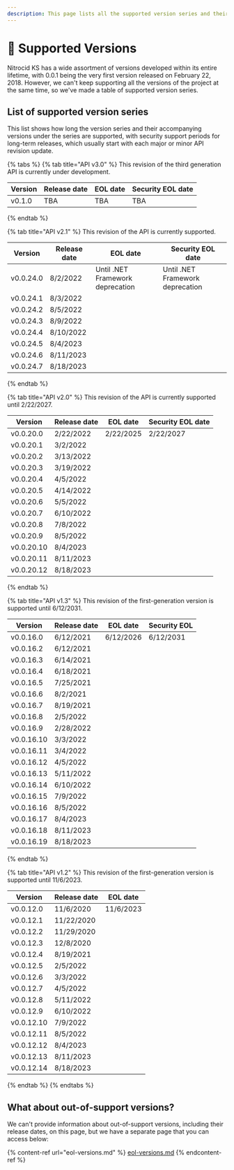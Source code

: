 ```yaml
---
description: This page lists all the supported version series and their history.
---
```


# 🔱 Supported Versions

Nitrocid KS has a wide assortment of versions developed within its entire lifetime, with 0.0.1 being the very first version released on February 22, 2018. However, we can't keep supporting all the versions of the project at the same time, so we've made a table of supported version series.

## List of supported version series

This list shows how long the version series and their accompanying versions under the series are supported, with security support periods for long-term releases, which usually start with each major or minor API revision update.

{% tabs %}
{% tab title="API v3.0" %}
This revision of the third generation API is currently under development.

| Version | Release date | EOL date | Security EOL date |
| ------- | ------------ | -------- | ----------------- |
| v0.1.0  | TBA          | TBA      | TBA               |
{% endtab %}

{% tab title="API v2.1" %}
This revision of the API is currently supported.

| Version   | Release date | EOL date                         | Security EOL date                |
| --------- | ------------ | -------------------------------- | -------------------------------- |
| v0.0.24.0 | 8/2/2022     | Until .NET Framework deprecation | Until .NET Framework deprecation |
| v0.0.24.1 | 8/3/2022     |                                  |                                  |
| v0.0.24.2 | 8/5/2022     |                                  |                                  |
| v0.0.24.3 | 8/9/2022     |                                  |                                  |
| v0.0.24.4 | 8/10/2022    |                                  |                                  |
| v0.0.24.5 | 8/4/2023     |                                  |                                  |
| v0.0.24.6 | 8/11/2023    |                                  |                                  |
| v0.0.24.7 | 8/18/2023    |                                  |                                  |
{% endtab %}

{% tab title="API v2.0" %}
This revision of the API is currently supported until 2/22/2027.

| Version    | Release date | EOL date  | Security EOL date |
| ---------- | ------------ | --------- | ----------------- |
| v0.0.20.0  | 2/22/2022    | 2/22/2025 | 2/22/2027         |
| v0.0.20.1  | 3/2/2022     |           |                   |
| v0.0.20.2  | 3/13/2022    |           |                   |
| v0.0.20.3  | 3/19/2022    |           |                   |
| v0.0.20.4  | 4/5/2022     |           |                   |
| v0.0.20.5  | 4/14/2022    |           |                   |
| v0.0.20.6  | 5/5/2022     |           |                   |
| v0.0.20.7  | 6/10/2022    |           |                   |
| v0.0.20.8  | 7/8/2022     |           |                   |
| v0.0.20.9  | 8/5/2022     |           |                   |
| v0.0.20.10 | 8/4/2023     |           |                   |
| v0.0.20.11 | 8/11/2023    |           |                   |
| v0.0.20.12 | 8/18/2023    |           |                   |
{% endtab %}

{% tab title="API v1.3" %}
This revision of the first-generation version is supported until 6/12/2031.

| Version    | Release date | EOL date  | Security EOL |
| ---------- | ------------ | --------- | ------------ |
| v0.0.16.0  | 6/12/2021    | 6/12/2026 | 6/12/2031    |
| v0.0.16.2  | 6/12/2021    |           |              |
| v0.0.16.3  | 6/14/2021    |           |              |
| v0.0.16.4  | 6/18/2021    |           |              |
| v0.0.16.5  | 7/25/2021    |           |              |
| v0.0.16.6  | 8/2/2021     |           |              |
| v0.0.16.7  | 8/19/2021    |           |              |
| v0.0.16.8  | 2/5/2022     |           |              |
| v0.0.16.9  | 2/28/2022    |           |              |
| v0.0.16.10 | 3/3/2022     |           |              |
| v0.0.16.11 | 3/4/2022     |           |              |
| v0.0.16.12 | 4/5/2022     |           |              |
| v0.0.16.13 | 5/11/2022    |           |              |
| v0.0.16.14 | 6/10/2022    |           |              |
| v0.0.16.15 | 7/9/2022     |           |              |
| v0.0.16.16 | 8/5/2022     |           |              |
| v0.0.16.17 | 8/4/2023     |           |              |
| v0.0.16.18 | 8/11/2023    |           |              |
| v0.0.16.19 | 8/18/2023    |           |              |
{% endtab %}

{% tab title="API v1.2" %}
This revision of the first-generation version is supported until 11/6/2023.

| Version    | Release date | EOL date  |
| ---------- | ------------ | --------- |
| v0.0.12.0  | 11/6/2020    | 11/6/2023 |
| v0.0.12.1  | 11/22/2020   |           |
| v0.0.12.2  | 11/29/2020   |           |
| v0.0.12.3  | 12/8/2020    |           |
| v0.0.12.4  | 8/19/2021    |           |
| v0.0.12.5  | 2/5/2022     |           |
| v0.0.12.6  | 3/3/2022     |           |
| v0.0.12.7  | 4/5/2022     |           |
| v0.0.12.8  | 5/11/2022    |           |
| v0.0.12.9  | 6/10/2022    |           |
| v0.0.12.10 | 7/9/2022     |           |
| v0.0.12.11 | 8/5/2022     |           |
| v0.0.12.12 | 8/4/2023     |           |
| v0.0.12.13 | 8/11/2023    |           |
| v0.0.12.14 | 8/18/2023    |           |
{% endtab %}
{% endtabs %}

## What about out-of-support versions?

We can't provide information about out-of-support versions, including their release dates, on this page, but we have a separate page that you can access below:

{% content-ref url="eol-versions.md" %}
[eol-versions.md](eol-versions.md)
{% endcontent-ref %}
